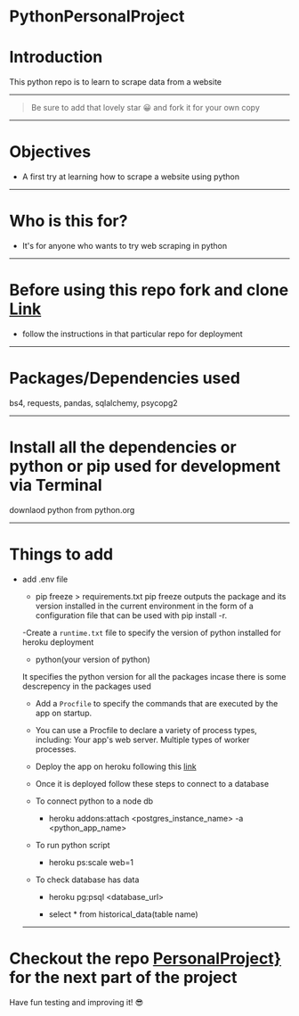 # PythonPersonalProject

# Introduction

This python repo is to learn to scrape data from a website

---

> Be sure to add that lovely star 😀 and fork it for your own copy

---

# Objectives

- A first try at learning how to scrape a website using python

---

# Who is this for?

- It's for anyone who wants to try web scraping in python

---

# Before using this repo fork and clone [Link](https://github.com/meera-ramesh19/PersonalProject)

- follow the instructions in that particular repo for deployment

---

# Packages/Dependencies used

bs4, requests, pandas, sqlalchemy, psycopg2

---

# Install all the dependencies or python or pip used for development via Terminal

downlaod python from python.org

---

# Things to add

- add .env file

  - pip freeze > requirements.txt
    pip freeze outputs the package and its version installed in the current environment in the form of a configuration file that can be used with pip install -r.

  -Create a `runtime.txt` file to specify the version of python installed for heroku deployment

  - python(your version of python)

  It specifies the python version for all the packages incase there is some descrepency in the packages used

  - Add a `Procfile` to specify the commands that are executed by the app on startup.
  
  - You can use a Procfile to declare a variety of process types, including: Your app's web server. Multiple types of worker processes.

  - Deploy the app on heroku following this [link](https://devcenter.heroku.com/articles/getting-started-with-python)

  - Once it is deployed follow these steps to connect to a database

  - To connect python to a node db

    - heroku addons:attach <postgres_instance_name> -a <python_app_name>

  - To run python script

    - heroku ps:scale web=1

  - To check database has data

    - heroku pg:psql <database_url>

    - select \* from historical_data(table name)

  ***

# Checkout the repo [PersonalProject}](https://github.com/meera-ramesh19/PersonalProject) for the next part of the project

Have fun testing and improving it! 😎
